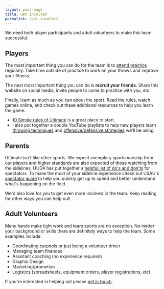```yaml
---
layout: post-page
title: Get Involved
permalink: /get-involved
---
```


We need both player participants and adult volunteers to make this team successful. 

## Players

The most important thing you can do for the team is to [attend practice](/practice) regularly. Take time outside of practice to work on your throws and improve your fitness.

The next most important thing you can do is **recruit your friends**. Share this website on social media, invite people to come to practice with you, etc.

Finally, learn as much as you can about the sport. Read the rules, watch games online, and check out these additional resources to help you learn the game.

* [10 Simple rules of Ultimate](https://www.usaultimate.org/resources/officiating/rules/default.aspx#10simplerules) is a great place to start.
* I also put together a couple YouTube playlists to help new players learn [throwing techniques](https://www.youtube.com/playlist?list=PLgncUpu6zcHkCxPUM5kXp9YxAMyp8x_nu) and [offensive/defensive strategies](https://www.youtube.com/playlist?list=PLgncUpu6zcHlsWQS9IM94ZJkegmQjncP7) we'll be using.


## Parents

Ultimate isn't like other sports. We expect exemplary sportsmanship from our players and higher standards are also expected of those watching from the sidelines. UUDA has put together a [helpful list of do's and don'ts](/files/spectator-dos-donts.pdf) for spectators. To make the most of your sideline experience check out USAU's [spectator guide](https://usaultimate.org/wp-content/uploads/2020/10/SpectatorGuide2019.pdf) to help you quickly get up to speed and better understand what's happening on the field.

We'd also love for you to get even more involved in the team. Keep reading for other ways you can help out!

## Adult Volunteers

Many hands make light work and team sports are no exception. No matter your background or skills there are definitely ways to help the team. Some examples include:

* Coordinating carpools or just being a volunteer driver
* Managing team finances
* Assistant coaching (no experience required)
* Graphic Design
* Marketing/promotion
* Logistics (spreadsheets, equipment orders, player registrations, etc)

If you're interested in helping out please [get in touch](mailto:chimera.ulti@gmail.com).
